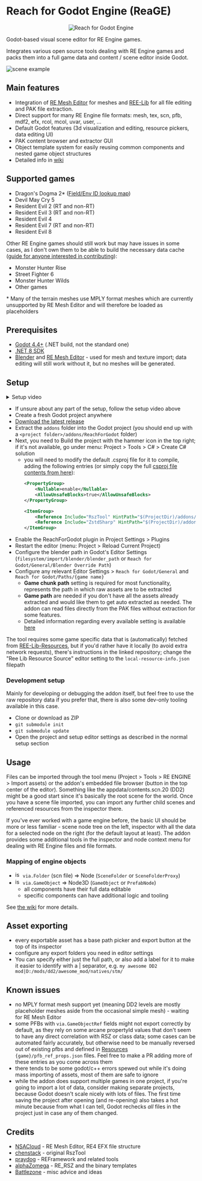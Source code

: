 # Reach for Godot Engine (ReaGE)
<p align="center">
  <img src="addons/ReachForGodot/icons/logo.png" alt="Reach for Godot Engine" />
</p>

Godot-based visual scene editor for RE Engine games.

Integrates various open source tools dealing with RE Engine games and packs them into a full game data and content / scene editor inside Godot.

![scene example](.gdignore/docs/images/scene.jpg)

## Main features
- Integration of [RE Mesh Editor](https://github.com/NSACloud/RE-Mesh-Editor) for meshes and [REE-Lib](https://github.com/kagenocookie/RE-Engine-Lib) for all file editing and PAK file extraction.
- Direct support for many RE Engine file formats: mesh, tex, scn, pfb, mdf2, efx, rcol, mcol, uvar, user, ...
- Default Godot features (3d visualization and editing, resource pickers, data editing UI)
- PAK content browser and extractor GUI
- Object template system for easily reusing common components and nested game object structures
- Detailed info in [wiki](https://github.com/kagenocookie/ReachForGodot/wiki)

## Supported games
- Dragon's Dogma 2* ([Field/Env ID lookup map](https://kagenocookie.github.io/dd2map/))
- Devil May Cry 5
- Resident Evil 2 (RT and non-RT)
- Resident Evil 3 (RT and non-RT)
- Resident Evil 4
- Resident Evil 7 (RT and non-RT)
- Resident Evil 8

Other RE Engine games should still work but may have issues in some cases, as I don't own them to be able to build the necessary data cache ([guide for anyone interested in contributing](https://github.com/kagenocookie/ReachForGodot/wiki/Adding-support-for-new-games)):
- Monster Hunter Rise
- Street Fighter 6
- Monster Hunter Wilds
- Other games

\* Many of the terrain meshes use MPLY format meshes which are currently unsupported by RE Mesh Editor and will therefore be loaded as placeholders

## Prerequisites
- [Godot 4.4+](https://godotengine.org/download/windows/) (.NET build, not the standard one)
- [.NET 8 SDK](https://dotnet.microsoft.com/en-us/download)
- [Blender](https://www.blender.org/download/) and [RE Mesh Editor](https://github.com/NSACloud/RE-Mesh-Editor) - used for mesh and texture import; data editing will still work without it, but no meshes will be generated.

## Setup
<details>
<summary>Setup video</summary>

(note: if you don't have all the assets unpacked, you can use "Open packed file browser" from the menu at 0:55 instead.)

https://github.com/user-attachments/assets/09653d5c-56af-48a2-a894-573f5f822813
</details>

- If unsure about any part of the setup, follow the setup video above
- Create a fresh Godot project anywhere
- [Download the latest release](https://github.com/kagenocookie/ReachForGodot/releases)
- Extract the `addons` folder into the Godot project (you should end up with a `<project folder>/addons/ReachForGodot` folder)
- Next, you need to Build the project with the hammer icon in the top right; if it's not available, go under menu: Project > Tools > C# > Create C# solution
    - you will need to modify the default .csproj file for it to compile, adding the following entries (or simply copy the full [csproj file contents from here](https://github.com/kagenocookie/ReachForGodot/tree/master/.gdignore/docs/example.csproj)):
        ```xml
        <PropertyGroup>
            <Nullable>enable</Nullable>
            <AllowUnsafeBlocks>true</AllowUnsafeBlocks>
        </PropertyGroup>

        <ItemGroup>
            <Reference Include="RszTool" HintPath="$(ProjectDir)/addons/ReachForGodot/Plugins/RszTool.dll"></Reference>
            <Reference Include="ZstdSharp" HintPath="$(ProjectDir)/addons/ReachForGodot/Plugins/ZstdSharp.dll"></Reference>
        </ItemGroup>
        ```
- Enable the ReachForGodot plugin in Project Settings > Plugins
- Restart the editor (menu: Project > Reload Current Project)
- Configure the blender path in Godot's Editor Settings (`filesystem/import/blender/blender_path` or `Reach for Godot/General/Blender Override Path`)
- Configure any relevant Editor Settings > `Reach for Godot/General` and `Reach for Godot/Paths/{game name}`
    - **Game chunk path** setting is required for most functionality, represents the path in which raw assets are to be extracted
    - **Game path** are needed if you don't have all the assets already extracted and would like them to get auto extracted as needed. The addon can read files directly from the PAK files without extraction for some features.
    - Detailed information regarding every available setting is available [here](https://github.com/kagenocookie/ReachForGodot/wiki/Addon-editor-settings)

The tool requires some game specific data that is (automatically) fetched from [REE-Lib-Resources](https://github.com/kagenocookie/REE-Lib-Resources), but if you'd rather have it locally (to avoid extra network requests), there's instructions in the linked repository; change the "Ree Lib Resource Source" editor setting to the `local-resource-info.json` filepath

### Development setup
Mainly for developing or debugging the addon itself, but feel free to use the raw repository data if you prefer that, there is also some dev-only tooling available in this case.
- Clone or download as ZIP
- `git submodule init`
- `git submodule update`
- Open the project and setup editor settings as described in the normal setup section

## Usage
Files can be imported through the tool menu (Project > Tools > RE ENGINE > Import assets) or the addon's embedded file browser (button in the top center of the editor). Something like the appdata/contents.scn.20 (DD2) might be a good start since it's basically the root scene for the world. Once you have a scene file imported, you can import any further child scenes and referenced resources from the inspector there.

If you've ever worked with a game engine before, the basic UI should be more or less familiar - scene node tree on the left, inspector with all the data for a selected node on the right (for the default layout at least). The addon provides some additional tools in the inspector and node context menu for dealing with RE Engine files and file formats.

### Mapping of engine objects
- <img src="addons/ReachForGodot/icons/folder.png" alt="isolated" width="16"/> `via.Folder` (scn file) => Node (`SceneFolder` or `SceneFolderProxy`)
- <img src="addons/ReachForGodot/icons/gear.png" alt="isolated" width="16"/> `via.GameObject` => Node3D (`GameObject` or `PrefabNode`)
    - all components have their full data editable
    - specific components can have additional logic and tooling

See [the wiki](https://github.com/kagenocookie/ReachForGodot/wiki) for more details.

## Asset exporting
- every exportable asset has a base path picker and export button at the top of its inspector
- configure any export folders you need in editor settings
- You can specify either just the full path, or also add a label for it to make it easier to identify with a | separator, e.g. `my awesome DD2 mod|D:/mods/dd2/awesome_mod/natives/stm/`

## Known issues
- no MPLY format mesh support yet (meaning DD2 levels are mostly placeholder meshes aside from the occasional simple mesh) - waiting for RE Mesh Editor
- some PFBs with `via.GameObjectRef` fields might not export correctly by default, as they rely on some arcane propertyId values that don't seem to have any direct correlation with RSZ or class data; some cases can be automated fairly accurately, but otherwise need to be manually reversed out of existing pfbs and defined in [Resources](https://github.com/kagenocookie/REE-Lib-Resources) `{game}/pfb_ref_props.json` files. Feel free to make a PR adding more of these entries as you come across them
- there tends to be some godot/c++ errors spewed out while it's doing mass importing of assets, most of them are safe to ignore
- while the addon does support multiple games in one project, if you're going to import a lot of data, consider making separate projects, because Godot doesn't scale nicely with lots of files. The first time saving the project after opening (and re-opening) also takes a hot minute because from what I can tell, Godot rechecks _all_ files in the project just in case any of them changed.

## Credits
- [NSACloud](https://github.com/NSACloud) - RE Mesh Editor, RE4 EFX file structure
- [chenstack](https://github.com/czastack) - original RszTool
- [praydog](https://github.com/praydog) - REFramework and related tools
- [alphaZomega](https://github.com/alphazolam) - RE_RSZ and the binary templates
- [Battlezone](https://github.com/seifhassine) - misc advice and ideas
